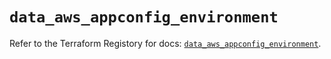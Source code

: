 # `data_aws_appconfig_environment`

Refer to the Terraform Registory for docs: [`data_aws_appconfig_environment`](https://www.terraform.io/docs/providers/aws/d/appconfig_environment).
